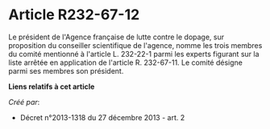 # Article R232-67-12

Le président de l'Agence française de lutte contre le dopage, sur proposition du conseiller scientifique de l'agence, nomme
les trois membres du comité mentionné à l'article L. 232-22-1 parmi les experts figurant sur la liste arrêtée en application
de l'article R. 232-67-11. Le comité désigne parmi ses membres son président.

**Liens relatifs à cet article**

_Créé par_:

  - Décret n°2013-1318 du 27 décembre 2013 - art. 2
